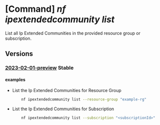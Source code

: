 # [Command] _nf ipextendedcommunity list_

List all Ip Extended Communities in the provided resource group or subscription.

## Versions

### [2023-02-01-preview](/Resources/mgmt-plane/L3N1YnNjcmlwdGlvbnMve30vcHJvdmlkZXJzL21pY3Jvc29mdC5tYW5hZ2VkbmV0d29ya2ZhYnJpYy9pcGV4dGVuZGVkY29tbXVuaXRpZXM=/2023-02-01-preview.xml) **Stable**

<!-- mgmt-plane /subscriptions/{}/providers/microsoft.managednetworkfabric/ipextendedcommunities 2023-02-01-preview -->
<!-- mgmt-plane /subscriptions/{}/resourcegroups/{}/providers/microsoft.managednetworkfabric/ipextendedcommunities 2023-02-01-preview -->

#### examples

- List the Ip Extended Communities for Resource Group
    ```bash
        nf ipextendedcommunity list --resource-group "example-rg"
    ```

- List the Ip Extended Communities for Subscription
    ```bash
        nf ipextendedcommunity list --subscription "<subscriptionId>"
    ```

